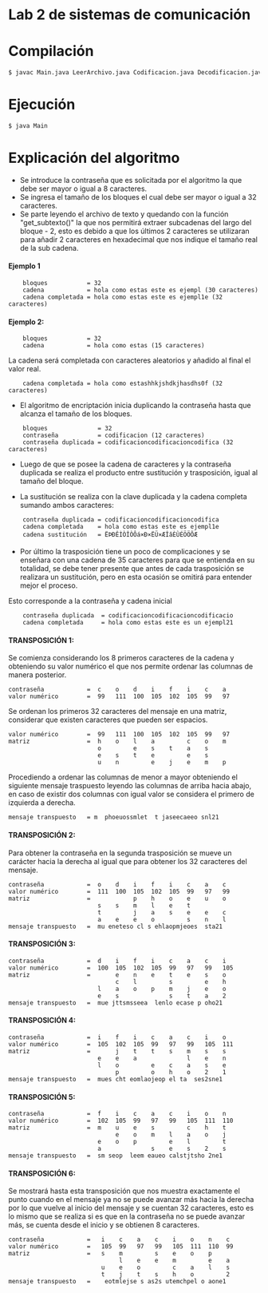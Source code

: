 # Lab 2 de sistemas de comunicación

# Compilación
```sh
$ javac Main.java LeerArchivo.java Codificacion.java Decodificacion.java
```
# Ejecución
```sh
$ java Main
```

# Explicación del algoritmo

+ Se introduce la contraseña que es solicitada por el algoritmo la que debe ser mayor o igual a 8 caracteres.
+ Se ingresa el tamaño de los bloques el cual debe ser mayor o igual a 32 caracteres.
+ Se parte leyendo el archivo de texto y quedando con la función "get_subtexto()" la que nos permitirá extraer subcadenas del largo del bloque - 2, esto es debido a que los últimos 2 caracteres se utilizaran para añadir 2 caracteres en hexadecimal que nos indique el tamaño real de la sub cadena.

#### Ejemplo 1

```
    bloques           = 32 
	cadena            = hola como estas este es ejempl (30 caracteres)
	cadena completada = hola como estas este es ejempl1e (32 caracteres)
```
#### Ejemplo 2:
```
	bloques           = 32
	cadena            = hola como estas (15 caracteres)
```
La cadena será completada con caracteres aleatorios y añadido al final el valor real.
```
	cadena completada = hola como estashhkjshdkjhasdhs0f (32 caracteres)
```

+ El algoritmo de encriptación inicia duplicando la contraseña hasta que alcanza el tamaño de los bloques.

```
	bloques              = 32
	contraseña           = codificacion (12 caracteres)
	contraseña duplicada = codificacioncodificacioncodifica (32 caracteres)
```

+ Luego de que se posee la cadena de caracteres y la contraseña duplicada se realiza el producto entre sustitución y trasposición, igual al tamaño del bloque.

+ La sustitución se realiza con la clave duplicada y la cadena completa sumando ambos caracteres:
```
	contraseña duplicada = codificacioncodificacioncodifica
	cadena completada    = hola como estas este es ejempl1e
	cadena sustitución   = ËÞÐÊÌÒÎÒÔá×Ð×ËÜ×ÆÎâÈÙÉÖÖÕÆ
```

+ Por último la trasposición tiene un poco de complicaciones y se enseñara con una cadena de 35 caracteres para que se entienda en su totalidad, se debe tener presente que antes de cada trasposición se realizara un sustitución, pero en esta ocasión se omitirá para entender mejor el proceso.
	
Esto corresponde a la contraseña y cadena inicial
```
	contraseña duplicada  = codificacioncodificacioncodificacio
	cadena completada     = hola como estas este es un ejempl21
```

#### TRANSPOSICIÓN 1:

Se comienza considerando los 8 primeros caracteres de la cadena y obteniendo su valor numérico el que nos permite ordenar las columnas de manera posterior.

	contraseña            =  c    o    d    i    f    i    c    a  
	valor numérico		  =  99   111  100  105  102  105  99   97

Se ordenan los primeros 32 caracteres del mensaje en una matriz, considerar que existen caracteres que pueden ser espacios.

	valor numérico		  =  99   111  100  105  102  105  99   97
	matriz 				  =  h    o    l    a         c    o    m
							 o         e    s    t    a    s 
							 e    s    t    e         e    s 
							 u    n         e    j    e    m    p

Procediendo a ordenar las columnas de menor a mayor obteniendo el siguiente mensaje traspuesto leyendo las columnas de arriba hacia abajo, en caso de existir dos columnas con igual valor se considera el primero de izquierda a derecha. 

	mensaje transpuesto   = m  phoeuossmlet  t jaseecaeeo snl21

#### TRANSPOSICIÓN 2:

Para obtener la contraseña en la segunda trasposición se mueve un carácter hacia la derecha al igual que para obtener los 32 caracteres del mensaje.

	contraseña            =  o    d    i    f    i    c    a    c  
 	valor numérico		  =  111  100  105  102  105  99   97   99
	matriz				  =            p    h    o    e    u    o
						     s    s    m    l    e    t          
						     t         j    a    s    e    e    c
						     a    e    e    o         s    n    l
	mensaje transpuesto   =  mu eneteso cl s ehlaopmjeoes  sta21

#### TRANSPOSICIÓN 3:

	contraseña            =  d    i    f    i    c    a    c    i  
 	valor numérico		  =  100  105  102  105  99   97   99   105 
 	matriz				  =       e    n    e    t    e    s    o
						          c    l         s         e    h
						     l    a    o    p    m    j    e    o
						     e    s              s    t    a    2
	mensaje transpuesto   =  mue jttsmsseea  lenlo ecase p oho21

#### TRANSPOSICIÓN 4:

	contraseña            =  i    f    i    c    a    c    i    o    
 	valor numérico		  =  105  102  105  99   97   99   105  111
 	matriz				  =       j    t    t    s    m    s    s
						     e    e    a              l    e    n
						     l    o         e    c    a    s    e
						          p         o    h    o    2    1
	mensaje transpuesto   =  mues cht eomlaojeop el ta  ses2sne1

#### TRANSPOSICIÓN 5:

	contraseña            =  f    i    c    a    c    i    o    n      
 	valor numérico		  =  102  105  99   97   99   105  111  110
 	matriz				  =  m    u    e    s         c    h    t
						          e    o    m    l    a    o    j
						     e    o    p         e    l         t
						     a              s    e    s    2    s 
	mensaje transpuesto   =  sm seop  leem eaueo calstjtsho 2ne1

#### TRANSPOSICIÓN 6:

Se mostrará hasta esta transposición que nos muestra exactamente el punto cuando en el mensaje ya no se puede avanzar más hacia la derecha por lo que vuelve al inicio del mensaje y se cuentan 32 caracteres, esto es lo mismo que se realiza si es que en la contraseña no se puede avanzar más, se cuenta desde el inicio y se obtienen 8 caracteres.

	contraseña            =   i    c    a    c    i    o    n    c        
 	valor numérico		  =   105  99   97   99   105  111  110  99
 	matriz				  =   s    m         s    e    o    p     
						           l    e    e    m         e    a 
						      u    e    o         c    a    l    s
						      t    j    t    s    h    o         2 
	mensaje transpuesto   =    eotmlejse s as2s utemchpel o aone1

[//]: # ( http://dillinger.io/, https://stackedit.io/editor)
